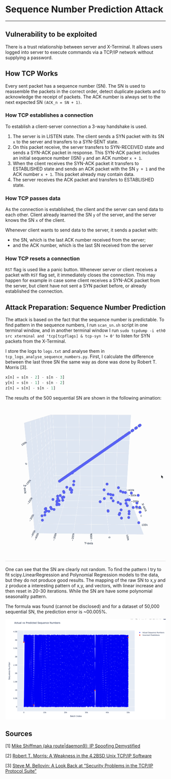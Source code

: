# Sequence Number Prediction Attack

___

## Vulnerability to be exploited

There is a trust relationship between server and X-Terminal. It allows users logged into server to execute commands via
a TCP/IP network without supplying a password.

## How TCP Works

Every sent packet has a sequence number (SN). The SN is used to reassemble the packets in the correct order, detect
duplicate packets and to acknowledge the receipt of packets. The ACK number is always set to the next expected
SN `(ACK_n = SN + 1)`.

### How TCP establishes a connection

To establish a client-server connection a 3-way handshake is used.

1) The server is in LISTEN state. The client sends a SYN packet with its SN `x` to the server and transfers to a
   SYN-SENT state.
2) On this packet receive, the server transfers to SYN-RECEIVED state and sends a SYN-ACK packet in response. This
   SYN-ACK packet includes an initial sequence number (ISN) `y` and an ACK number `x + 1`.
3) When the client receives the SYN-ACK packet it transfers to ESTABLISHED state and sends an ACK packet with the
   SN `y + 1` and the ACK number `x + 1`. This packet already may contain data.
4) The server receives the ACK packet and transfers to ESTABLISHED state.

### How TCP passes data

As the connection is established, the client and the server can send data to each other.
Client already learned the SN `y` of the server, and the server knows the SN `x` of the client.

Whenever client wants to send data to the server, it sends a packet with:

- the SN, which is the last ACK number received from the server;
- and the ACK number, which is the last SN received from the server

### How TCP resets a connection

`RST` flag is used like a panic button. Whenever server or client receives a packet with `RST` flag set, it immediately
closes the connection. This may happen for example in case some client receives a SYN-ACK packet from the server, but
client have not sent a SYN packet before, or already established the connection.

## Attack Preparation: Sequence Number Prediction

The attack is based on the fact that the sequence number is predictable. To find pattern in the sequence numbers, I
run `scan_sn.sh` script in one terminal window, and in another terminal window I
run `sudo tcpdump -i eth0 src xterminal and 'tcp[tcpflags] & tcp-syn != 0'` to listen for
SYN packets from the X-Terminal.

I store the logs to `logs.txt` and analyse them in `tcp_logs_analyse_sequence_numbers.py`. First, I calculate the
difference between the last three SN the same way as done was done by Robert T. Morris [3].

```python
x[n] = s[n - 2] - s[n - 3]
y[n] = s[n - 1] - s[n - 2]
z[n] = s[n] - s[n - 1]
```

The results of the 500 sequential SN are shown in the following animation:
![Sequence number plot](./images/3D_plot_prediction_of_SN.gif)

One can see that the SN are clearly not random. To find the pattern I try to fit scipy.LinearRegression and Polynomial
Regression models to the data, but they do not produce good results. The mapping of the raw SN to x,y and z produce a
interesting pattern of x,y, and vectors, with linear increase and then reset in 20-30 iterations. While the SN are
have some polynomial seasonality pattern.

The formula was found (cannot be disclosed) and for a dataset of 50,000 sequential SN, the prediction error is ~00.005%.

![Predicted values accuracy](./images/predicted_values_accuracy.png)

## Sources

[1] [Mike Shiffman (aka route|daemon9): IP Spoofing Demystified](http://phrack.org/issues/48/14.html)

[2] [Robert T. Morris: A Weakness in the 4.2BSD Unix TCP/IP Software](http://pdos.csail.mit.edu/~rtm/papers/117.pdf)

[3] [Steve M. Bellovin: A Look Back at “Security Problems in the TCP/IP Protocol Suite”](http://www.cs.columbia.edu/~smb/papers/ipext.pdf)
